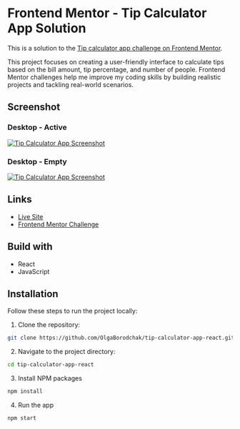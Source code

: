 # Frontend Mentor - Tip Calculator App Solution

This is a solution to the [Tip calculator app challenge on Frontend Mentor](https://www.frontendmentor.io/challenges/tip-calculator-app-ugJNGbJUX).

This project focuses on creating a user-friendly interface to calculate tips based on the bill amount, tip percentage, and number of people. Frontend Mentor challenges help me improve my coding skills by building realistic projects and tackling real-world scenarios.

## Screenshot

### Desktop - Active

[![Tip Calculator App Screenshot](https://i.postimg.cc/4N16rdm7/olgaborodchak-github-io-tip-calculator-app-react.png)](https://postimg.cc/PPPvDdbT)

### Desktop - Empty

[![Tip Calculator App Screenshot](https://i.postimg.cc/L6SkCf6F/olgaborodchak-github-io-tip-calculator-app-react-1.png)](https://postimg.cc/MXsjXnQ9)

## Links

- [Live Site](https://OlgaBorodchak.github.io/tip-calculator-app-react)
- [Frontend Mentor Challenge](https://www.frontendmentor.io/challenges/tip-calculator-app-ugJNGbJUX)

## Build with

- React
- JavaScript

## Installation

Follow these steps to run the project locally:

1. Clone the repository:

```bash
git clone https://github.com/OlgaBorodchak/tip-calculator-app-react.git
```

2. Navigate to the project directory:

```bash
cd tip-calculator-app-react
```

3. Install NPM packages

```bash
npm install
```

4. Run the app

```bash
npm start
```
